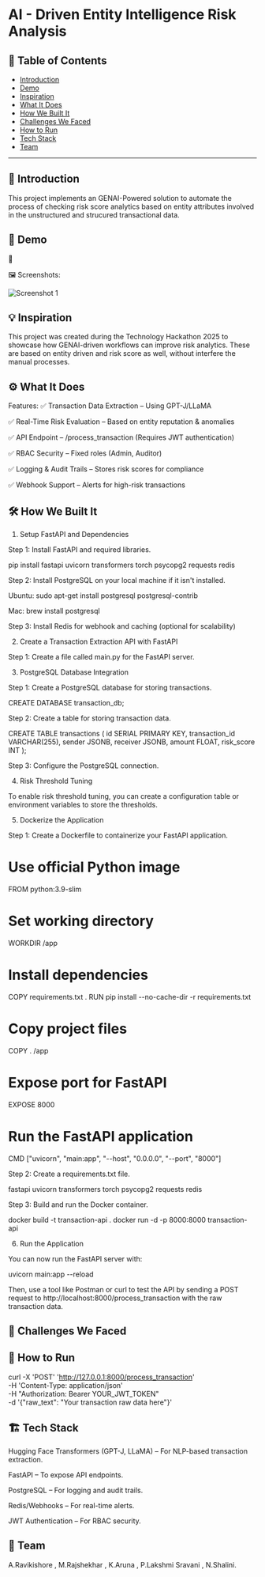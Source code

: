 # AI - Driven Entity Intelligence Risk Analysis

## 📌 Table of Contents
- [Introduction](#introduction)
- [Demo](#demo)
- [Inspiration](#inspiration)
- [What It Does](#what-it-does)
- [How We Built It](#how-we-built-it)
- [Challenges We Faced](#challenges-we-faced)
- [How to Run](#how-to-run)
- [Tech Stack](#tech-stack)
- [Team](#team)

---

## 🎯 Introduction

This project implements an GENAI-Powered solution to automate the process of checking risk score analytics based on entity attributes involved in the unstructured and strucured transactional data.

## 🎥 Demo
🔗 
  
🖼️ Screenshots:

![Screenshot 1](link-to-image)

## 💡 Inspiration
This project was created during the Technology Hackathon 2025 to showcase how GENAI-driven workflows can improve risk analytics. These are based on entity driven and risk score as well, without interfere the manual processes.


## ⚙️ What It Does
Features:
✅ Transaction Data Extraction – Using GPT-J/LLaMA

✅ Real-Time Risk Evaluation – Based on entity reputation & anomalies

✅ API Endpoint – /process_transaction (Requires JWT authentication)

✅ RBAC Security – Fixed roles (Admin, Auditor)

✅ Logging & Audit Trails – Stores risk scores for compliance

✅ Webhook Support – Alerts for high-risk transactions



## 🛠️ How We Built It
1. Setup FastAPI and Dependencies

Step 1: Install FastAPI and required libraries.

pip install fastapi uvicorn transformers torch psycopg2 requests redis

Step 2: Install PostgreSQL on your local machine if it isn't installed.

Ubuntu: sudo apt-get install postgresql postgresql-contrib

Mac: brew install postgresql


Step 3: Install Redis for webhook and caching (optional for scalability)

2. Create a Transaction Extraction API with FastAPI

Step 1: Create a file called main.py for the FastAPI server.

3. PostgreSQL Database Integration

Step 1: Create a PostgreSQL database for storing transactions.

CREATE DATABASE transaction_db;

Step 2: Create a table for storing transaction data.

CREATE TABLE transactions (
    id SERIAL PRIMARY KEY,
    transaction_id VARCHAR(255),
    sender JSONB,
    receiver JSONB,
    amount FLOAT,
    risk_score INT
);

Step 3: Configure the PostgreSQL connection.

4. Risk Threshold Tuning

To enable risk threshold tuning, you can create a configuration table or environment variables to store the thresholds.

5. Dockerize the Application

Step 1: Create a Dockerfile to containerize your FastAPI application.

# Use official Python image
FROM python:3.9-slim

# Set working directory
WORKDIR /app

# Install dependencies
COPY requirements.txt .
RUN pip install --no-cache-dir -r requirements.txt

# Copy project files
COPY . /app

# Expose port for FastAPI
EXPOSE 8000

# Run the FastAPI application
CMD ["uvicorn", "main:app", "--host", "0.0.0.0", "--port", "8000"]

Step 2: Create a requirements.txt file.

fastapi
uvicorn
transformers
torch
psycopg2
requests
redis

Step 3: Build and run the Docker container.

docker build -t transaction-api .
docker run -d -p 8000:8000 transaction-api

6. Run the Application

You can now run the FastAPI server with:

uvicorn main:app --reload

Then, use a tool like Postman or curl to test the API by sending a POST request to http://localhost:8000/process_transaction with the raw transaction data.


## 🚧 Challenges We Faced



## 🏃 How to Run

curl -X 'POST' 'http://127.0.0.1:8000/process_transaction' \
-H 'Content-Type: application/json' \
-H "Authorization: Bearer YOUR_JWT_TOKEN" \
-d '{"raw_text": "Your transaction raw data here"}'


## 🏗️ Tech Stack
Hugging Face Transformers (GPT-J, LLaMA) – For NLP-based transaction extraction.

FastAPI – To expose API endpoints.

PostgreSQL – For logging and audit trails.

Redis/Webhooks – For real-time alerts.

JWT Authentication – For RBAC security.


## 👥 Team

A.Ravikishore ,
M.Rajshekhar ,
K.Aruna ,
P.Lakshmi Sravani ,
N.Shalini.

